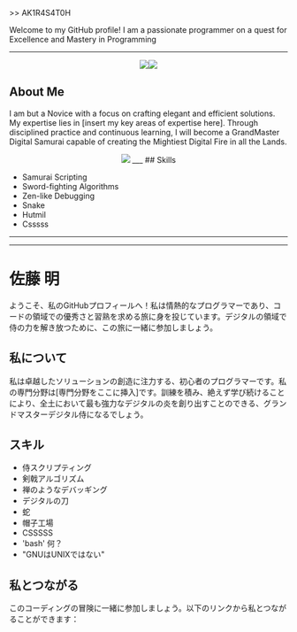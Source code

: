 
<span styles="text-shadow: 2px 2px 1px #FF0000;"> >> AK1R4S4T0H </span>

Welcome to my GitHub profile! I am a passionate programmer on a quest for Excellence and Mastery in Programming
___
  
<!--📊STATSGRAPH / 🌐WEBSITE: https://github.com/anuraghazra/github-readme-stats -->
<p align="center">
<img src="https://github-readme-stats-git-masterrstaa-rickstaa.vercel.app/api?username=AK1R4S4T0H&show_icons=true&theme=merko"><img src="https://github-readme-streak-stats.herokuapp.com?user=AK1R4S4T0H&theme=merko&date_format=M%20j%5B%2C%20Y%5D">

## About Me

I am but a Novice with a focus on crafting elegant and efficient solutions. My expertise lies in [insert my key areas of expertise here]. Through disciplined practice and continuous learning, I will become a GrandMaster Digital Samurai capable of creating the Mightiest Digital Fire in all the Lands.
  
<!--📙LANGUAGES / 🌐WEBSITE: https://github.com/anuraghazra/github-readme-stats -->
<p align="center">
<img src="https://github-readme-stats-git-masterrstaa-rickstaa.vercel.app/api/top-langs/?username=AK1R4S4T0H&layout=compact&theme=merko">
___
## Skills

- Samurai Scripting
- Sword-fighting Algorithms
- Zen-like Debugging
- Snake
- Hutmil
- Csssss
___
___
# 佐藤 明

ようこそ、私のGitHubプロフィールへ！私は情熱的なプログラマーであり、コードの領域での優秀さと習熟を求める旅に身を投じています。デジタルの領域で侍の力を解き放つために、この旅に一緒に参加しましょう。

## 私について

私は卓越したソリューションの創造に注力する、初心者のプログラマーです。私の専門分野は[専門分野をここに挿入]です。訓練を積み、絶えず学び続けることにより、全土において最も強力なデジタルの炎を創り出すことのできる、グランドマスターデジタル侍になるでしょう。

## スキル

- 侍スクリプティング
- 剣戟アルゴリズム
- 禅のようなデバッギング
- デジタルの刀
- 蛇
- 帽子工場
- CSSSSS
- 'bash' 何？
- "GNUはUNIXではない"

## 私とつながる

このコーディングの冒険に一緒に参加しましょう。以下のリンクから私とつながることができます：

